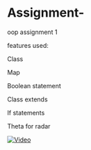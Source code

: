 # Assignment-
oop assignment 1

features used:

Class 

Map 

Boolean statement

Class extends

If statements

Theta for radar









[![Video](http://img.youtube.com/vi/v=YKo8WU3Wljs/0.jpg)](http://www.youtube.com/watch?=vYKo8WU3Wljs)
